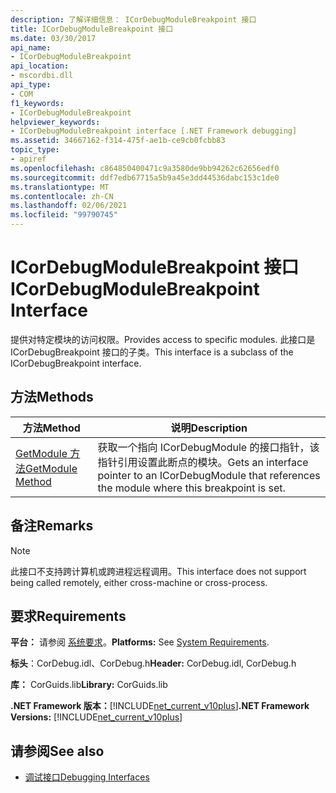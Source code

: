 ```yaml
---
description: 了解详细信息： ICorDebugModuleBreakpoint 接口
title: ICorDebugModuleBreakpoint 接口
ms.date: 03/30/2017
api_name:
- ICorDebugModuleBreakpoint
api_location:
- mscordbi.dll
api_type:
- COM
f1_keywords:
- ICorDebugModuleBreakpoint
helpviewer_keywords:
- ICorDebugModuleBreakpoint interface [.NET Framework debugging]
ms.assetid: 34667162-f314-475f-ae1b-ce9cb0fcbb83
topic_type:
- apiref
ms.openlocfilehash: c864850400471c9a3580de9bb94262c62656edf0
ms.sourcegitcommit: ddf7edb67715a5b9a45e3dd44536dabc153c1de0
ms.translationtype: MT
ms.contentlocale: zh-CN
ms.lasthandoff: 02/06/2021
ms.locfileid: "99790745"
---
```

# <a name="icordebugmodulebreakpoint-interface"></a><span data-ttu-id="d2826-103">ICorDebugModuleBreakpoint 接口</span><span class="sxs-lookup"><span data-stu-id="d2826-103">ICorDebugModuleBreakpoint Interface</span></span>

<span data-ttu-id="d2826-104">提供对特定模块的访问权限。</span><span class="sxs-lookup"><span data-stu-id="d2826-104">Provides access to specific modules.</span></span> <span data-ttu-id="d2826-105">此接口是 ICorDebugBreakpoint 接口的子类。</span><span class="sxs-lookup"><span data-stu-id="d2826-105">This interface is a subclass of the ICorDebugBreakpoint interface.</span></span>  
  
## <a name="methods"></a><span data-ttu-id="d2826-106">方法</span><span class="sxs-lookup"><span data-stu-id="d2826-106">Methods</span></span>  
  
|<span data-ttu-id="d2826-107">方法</span><span class="sxs-lookup"><span data-stu-id="d2826-107">Method</span></span>|<span data-ttu-id="d2826-108">说明</span><span class="sxs-lookup"><span data-stu-id="d2826-108">Description</span></span>|  
|------------|-----------------|  
|[<span data-ttu-id="d2826-109">GetModule 方法</span><span class="sxs-lookup"><span data-stu-id="d2826-109">GetModule Method</span></span>](icordebugmodulebreakpoint-getmodule-method.md)|<span data-ttu-id="d2826-110">获取一个指向 ICorDebugModule 的接口指针，该指针引用设置此断点的模块。</span><span class="sxs-lookup"><span data-stu-id="d2826-110">Gets an interface pointer to an ICorDebugModule that references the module where this breakpoint is set.</span></span>|  
  
## <a name="remarks"></a><span data-ttu-id="d2826-111">备注</span><span class="sxs-lookup"><span data-stu-id="d2826-111">Remarks</span></span>  
  
> [!NOTE]
> <span data-ttu-id="d2826-112">此接口不支持跨计算机或跨进程远程调用。</span><span class="sxs-lookup"><span data-stu-id="d2826-112">This interface does not support being called remotely, either cross-machine or cross-process.</span></span>  
  
## <a name="requirements"></a><span data-ttu-id="d2826-113">要求</span><span class="sxs-lookup"><span data-stu-id="d2826-113">Requirements</span></span>  

 <span data-ttu-id="d2826-114">**平台：** 请参阅 [系统要求](../../get-started/system-requirements.md)。</span><span class="sxs-lookup"><span data-stu-id="d2826-114">**Platforms:** See [System Requirements](../../get-started/system-requirements.md).</span></span>  
  
 <span data-ttu-id="d2826-115">**标头**：CorDebug.idl、CorDebug.h</span><span class="sxs-lookup"><span data-stu-id="d2826-115">**Header:** CorDebug.idl, CorDebug.h</span></span>  
  
 <span data-ttu-id="d2826-116">**库：** CorGuids.lib</span><span class="sxs-lookup"><span data-stu-id="d2826-116">**Library:** CorGuids.lib</span></span>  
  
 <span data-ttu-id="d2826-117">**.NET Framework 版本：**[!INCLUDE[net_current_v10plus](../../../../includes/net-current-v10plus-md.md)]</span><span class="sxs-lookup"><span data-stu-id="d2826-117">**.NET Framework Versions:** [!INCLUDE[net_current_v10plus](../../../../includes/net-current-v10plus-md.md)]</span></span>  
  
## <a name="see-also"></a><span data-ttu-id="d2826-118">请参阅</span><span class="sxs-lookup"><span data-stu-id="d2826-118">See also</span></span>

- [<span data-ttu-id="d2826-119">调试接口</span><span class="sxs-lookup"><span data-stu-id="d2826-119">Debugging Interfaces</span></span>](debugging-interfaces.md)
